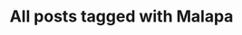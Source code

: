 ---
layout: tag
title: "All posts tagged with Malapa"
permalink: /weblog/tags/malapa/
taxonomy: Malapa
---